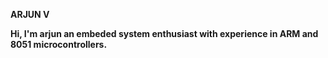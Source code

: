 ****************ARJUN V****************


******Hi, I'm arjun an embeded system enthusiast  with experience in ARM and 8051 microcontrollers.******
